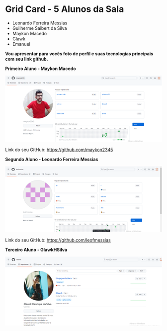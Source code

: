 # Grid Card - 5 Alunos da Sala
 * Leonardo Ferreira Messias
 * Guilherme Saibert da Silva
 * Maykon Macedo
 * Glawk
 * Emanuel

 **Vou apresentar para vocês foto de perfil e suas tecnologias principais com seu link github.**
 
 __Primeiro Aluno - Maykon Macedo__

 ![foto](mk.png)

 Link do seu GitHub: https://github.com/maykon2345

 **Segundo Aluno - Leonardo Ferreira Messias**

  ![foto2](lf.png)

  Link do seu GitHub: https://github.com/leofmessias

  **Terceiro Aluno - GlawkHSilva**

  ![foto3](gl.png)

